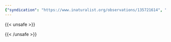 ```yaml
---
{"syndication": "https://www.inaturalist.org/observations/135721614", "date": "2022-09-17T18:19:07-04:00", "taxon": {"name": "Pilea pumila", "common_name": "Canada clearweed"}, "quality_grade": "needs_id", "identifications_most_agree": false, "species_guess": "Canada clearweed", "identifications_most_disagree": false, "captive": false, "project_ids": [4034], "community_taxon_id": null, "geojson": {"type": "Point", "coordinates": [-73.7814313889, 43.0368966667]}, "owners_identification_from_vision": true, "identifications_count": 0, "obscured": false, "num_identification_agreements": 0, "num_identification_disagreements": 0, "place_guess": "Malta, NY, USA", "photos": [{"id": 231526510, "license_code": "cc-by-nc", "original_dimensions": {"width": 1536, "height": 2048}, "url": "https://inaturalist-open-data.s3.amazonaws.com/photos/231526510/square.jpeg", "attribution": "(c) Brandon Rozek, all rights reserved", "flags": []}]}
---
```

{{< unsafe >}}

{{< /unsafe >}}
